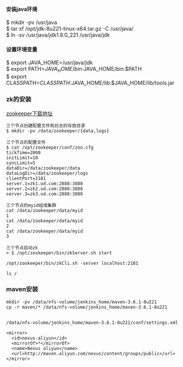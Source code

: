 #### 安装java环境
$ mkdir -pv /usr/java  
$ tar xf /opt/jdk-8u221-linux-x64.tar.gz -C /usr/java/  
$ ln -sv /usr/java/jdk1.8.0_221 /usr/java/jdk  
#### 设置环境变量
$ export JAVA_HOME=/usr/java/jdk  
$ export PATH=$JAVA_HOME/bin:$JAVA_HOME/bin:$PATH  
$ export CLASSPATH=$CLASSPATH:$JAVA_HOME/lib:$JAVA_HOME/lib/tools.jar  

### zk的安装
[zookeeper下载地址](https://archive.apache.org/dist/zookeeper/)  
```
三个节点创建配置文件和日志的存放目录  
$ mkdir -pv /data/zookeeper/{data,logs}  

三个节点的配置文件  
$ cat /opt/zookeeper/conf/zoo.cfg
tickTime=2000
initLimit=10
syncLimit=5
dataDir=/data/zookeeper/data
dataLogDir=/data/zookeeper/logs
clientPort=2181
server.1=zk1.od.com:2888:3888
server.2=zk2.od.com:2888:3888
server.3=zk3.od.com:2888:3888

三个节点的myid组成集群
cat /data/zookeeper/data/myid
1
cat /data/zookeeper/data/myid
2
cat /data/zookeeper/data/myid
3

三个节点启动zk
> $ /opt/zookeeper/bin/zkServer.sh start

/opt/zookeeper/bin/zkCli.sh -server localhost:2181

ls /
```
### maven安装
```
mkdir -pv /data/nfs-volume/jenkins_home/maven-3.6.1-8u221
cp -r maven/* /data/nfs-volume/jenkins_home/maven-3.6.1-8u221


/data/nfs-volume/jenkins_home/maven-3.6.1-8u221/conf/settings.xml

<mirror>
  <id>nexus-aliyun</id>
  <mirrorOf>*</mirrorOf>
  <name>Nexus aliyun</name>
  <url>http://maven.aliyun.com/nexus/content/groups/public</url>
</mirror>
```

